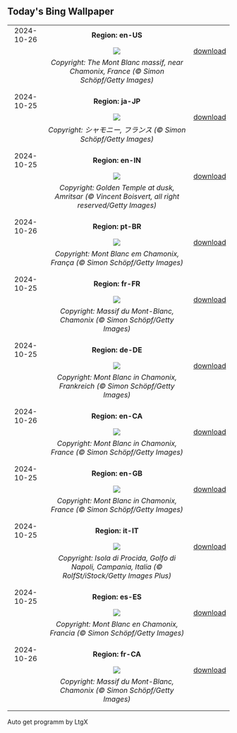 ## Today's Bing Wallpaper
|      |      |      |
| :----: | :----: | :----: |
|2024-10-26|**Region: en-US**||
||![](https://www.bing.com/th?id=OHR.MontBlancMassif_EN-US3284638409_UHD.jpg&pid=hp&w=1152&h=648&rs=1&c=4)| [download](https://www.bing.com/th?id=OHR.MontBlancMassif_EN-US3284638409_UHD.jpg)|
||*Copyright: The Mont Blanc massif, near Chamonix, France (© Simon Schöpf/Getty Images)*
||
|||
|2024-10-25|**Region: ja-JP**||
||![](https://www.bing.com/th?id=OHR.MontBlancMassif_JA-JP5454742573_UHD.jpg&pid=hp&w=1152&h=648&rs=1&c=4)| [download](https://www.bing.com/th?id=OHR.MontBlancMassif_JA-JP5454742573_UHD.jpg)|
||*Copyright: シャモニー, フランス (© Simon Schöpf/Getty Images)*
||
|||
|2024-10-25|**Region: en-IN**||
||![](https://www.bing.com/th?id=OHR.GoldenTempleIN_EN-IN0200918572_UHD.jpg&pid=hp&w=1152&h=648&rs=1&c=4)| [download](https://www.bing.com/th?id=OHR.GoldenTempleIN_EN-IN0200918572_UHD.jpg)|
||*Copyright: Golden Temple at dusk, Amritsar (© Vincent Boisvert, all right reserved/Getty Images)*
||
|||
|2024-10-26|**Region: pt-BR**||
||![](https://www.bing.com/th?id=OHR.MontBlancMassif_PT-BR6216119824_UHD.jpg&pid=hp&w=1152&h=648&rs=1&c=4)| [download](https://www.bing.com/th?id=OHR.MontBlancMassif_PT-BR6216119824_UHD.jpg)|
||*Copyright: Mont Blanc em Chamonix, França (© Simon Schöpf/Getty Images)*
||
|||
|2024-10-25|**Region: fr-FR**||
||![](https://www.bing.com/th?id=OHR.MontBlancMassif_FR-FR3086355782_UHD.jpg&pid=hp&w=1152&h=648&rs=1&c=4)| [download](https://www.bing.com/th?id=OHR.MontBlancMassif_FR-FR3086355782_UHD.jpg)|
||*Copyright: Massif du Mont-Blanc, Chamonix (© Simon Schöpf/Getty Images)*
||
|||
|2024-10-25|**Region: de-DE**||
||![](https://www.bing.com/th?id=OHR.MontBlancMassif_DE-DE0416304565_UHD.jpg&pid=hp&w=1152&h=648&rs=1&c=4)| [download](https://www.bing.com/th?id=OHR.MontBlancMassif_DE-DE0416304565_UHD.jpg)|
||*Copyright: Mont Blanc in Chamonix, Frankreich (© Simon Schöpf/Getty Images)*
||
|||
|2024-10-26|**Region: en-CA**||
||![](https://www.bing.com/th?id=OHR.MontBlancMassif_EN-CA4972012680_UHD.jpg&pid=hp&w=1152&h=648&rs=1&c=4)| [download](https://www.bing.com/th?id=OHR.MontBlancMassif_EN-CA4972012680_UHD.jpg)|
||*Copyright: Mont Blanc in Chamonix, France (© Simon Schöpf/Getty Images)*
||
|||
|2024-10-25|**Region: en-GB**||
||![](https://www.bing.com/th?id=OHR.MontBlancMassif_EN-GB2071333210_UHD.jpg&pid=hp&w=1152&h=648&rs=1&c=4)| [download](https://www.bing.com/th?id=OHR.MontBlancMassif_EN-GB2071333210_UHD.jpg)|
||*Copyright: Mont Blanc in Chamonix, France (© Simon Schöpf/Getty Images)*
||
|||
|2024-10-25|**Region: it-IT**||
||![](https://www.bing.com/th?id=OHR.GiornataMondialeDellaPasta_IT-IT9004534121_UHD.jpg&pid=hp&w=1152&h=648&rs=1&c=4)| [download](https://www.bing.com/th?id=OHR.GiornataMondialeDellaPasta_IT-IT9004534121_UHD.jpg)|
||*Copyright: Isola di Procida, Golfo di Napoli, Campania, Italia (© RolfSt/iStock/Getty Images Plus)*
||
|||
|2024-10-25|**Region: es-ES**||
||![](https://www.bing.com/th?id=OHR.MontBlancMassif_ES-ES6175226361_UHD.jpg&pid=hp&w=1152&h=648&rs=1&c=4)| [download](https://www.bing.com/th?id=OHR.MontBlancMassif_ES-ES6175226361_UHD.jpg)|
||*Copyright: Mont Blanc en Chamonix, Francia (© Simon Schöpf/Getty Images)*
||
|||
|2024-10-26|**Region: fr-CA**||
||![](https://www.bing.com/th?id=OHR.MontBlancMassif_FR-CA3630976248_UHD.jpg&pid=hp&w=1152&h=648&rs=1&c=4)| [download](https://www.bing.com/th?id=OHR.MontBlancMassif_FR-CA3630976248_UHD.jpg)|
||*Copyright: Massif du Mont-Blanc, Chamonix (© Simon Schöpf/Getty Images)*
||
|||

Auto get programm by LtgX

